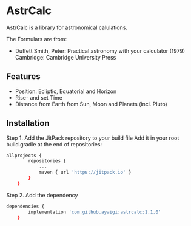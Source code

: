 # AstrCalc

AstrCalc is a library for astronomical calulations.

The Formulars are from: 
 - Duffett Smith, Peter: Practical astronomy with your calculator (1979) 
 Cambridge: Cambridge University Press


## Features

- Position: Ecliptic, Equatorial and Horizon 
- Rise- and set Time
- Distance from Earth 
from Sun, Moon and Planets (incl. Pluto)

## Installation
Step 1. Add the JitPack repository to your build file
Add it in your root build.gradle at the end of repositories:


```sh	
allprojects {
		repositories {
			...
			maven { url 'https://jitpack.io' }
		}
	}
```

Step 2. Add the dependency

```sh
dependencies {
		implementation 'com.github.ayaigi:astrcalc:1.1.0'
	}
```
